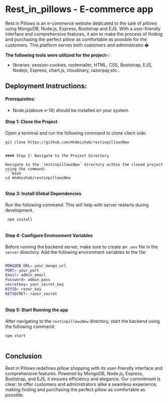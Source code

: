 
# Rest_in_pillows - E-commerce app

Rest in Pillows is an e-commerce website dedicated to the sale of pillows using MongoDB, Node.js, Express, Bootstrap and EJS. With a user-friendly interface and comprehensive features, it aim to make the process of finding and purchasing the perfect pillow as comfortable as possible for the customers. This platform serves both customers and administrator.�

**The following tools were utilized for the project-:**

- libraries: session-cookies, nodemailer, HTML, CSS, Bootstrap, EJS, Nodejs, Express, chart.js, cloudinary, razorpay,etc..


## Deployment Instructions:

#### Prerequisites:

- Node.js(above v-14) should be installed on your system.


#### Step 1: Clone the Project 

Open a terminal and run the following command to clone client side:
```bash
git clone https://github.com/mhdmishab/restinpillowsNew
 
```

```
#### Step 2: Navigate to the Project Directory

Navigate to the `restinpillowsNew` directory within the cloned project using the command:
```bash
cd mhdmishab/restinpillowsNew
 
```

#### Step 3: Install Global Dependencies

Run the following command. This will help with server restarts during development.
```bash
 npm install
 
```

#### Step 4: Configure Environment Variables

Before running the backend server, make sure to create an `.env` file in the `server` directory. Add the following environment variables to the file:
```bash

MONGODB_URL= your_mongo_url
PORT= your_port
Email= admin_email
Password= admin_pass
secretkey= your_secret_key
KEYID= razor_key
KETSECRET= razor_secret
 
```

#### Step 5: Start Running the app

After navigating to the `restinpillowsNew` directory, start the backend using the following command:
```bash
npm start
 
```

## Conclusion

Rest in Pillows redefines pillow shopping with its user-friendly interface and comprehensive features. Powered by MongoDB, Node.js, Express, Bootstrap, and EJS, it ensures efficiency and elegance. Our commitment is clear: to offer customers and administrators alike a seamless experience, making finding and purchasing the perfect pillow as comfortable as possible.

